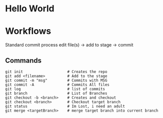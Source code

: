 # Hello World

# Workflows

Standard commit process
 edit file(s) -> add to stage -> commit

## Commands

```
git init                    # Creates the repo
git add <filename>          # Add to the stage
git commit -m "msg"         # Commits with MSG
git commit -A               # Commits All files
git log                     # list of commits
git branch                  # List of Branches
git checkout -b <branch>    # Creates and checkout
git checkout <branch>       # Checkout target branch
git status                  # Im Lost, i need an adult
git merge <targetBranch>    # merge target branch into current branch
```